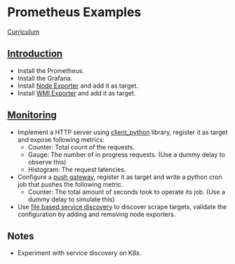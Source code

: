 # Prometheus Examples

[Curriculum](https://github.com/in4it/prometheus-course)

## [Introduction](00-introduction)

- Install the Prometheus.
- Install the Grafana.
- Install [Node Exporter](https://github.com/prometheus/node_exporter) and add it as target.
- Install [WMI Exporter](https://github.com/prometheus-community/windows_exporter) and add it as target.

## [Monitoring](01-monitoring)

- Implement a HTTP server using [client_python](https://github.com/prometheus/client_python) library, register it as target and expose following metrics:
  - Counter: Total count of the requests.
  - Gauge: The number of in progress requests. (Use a dummy delay to observe this)
  - Histogram: The request latencies.
- Configure a [push gateway](https://github.com/prometheus/pushgateway), register it as target and write a python cron job that pushes the following metric.
  - Counter: The total amount of seconds took to operate its job. (Use a dummy delay to simulate this)
- Use [file based service discovery](https://prometheus.io/docs/guides/file-sd/) to discover scrape targets, validate the configuration by adding and removing node exporters.

## Notes

- Experiment with service discovery on K8s.
